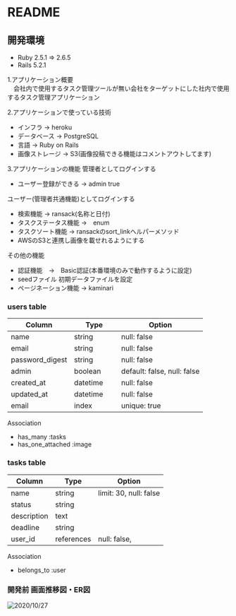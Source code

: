# README

## 開発環境
- Ruby 2.5.1 => 2.6.5
- Rails 5.2.1

1.アプリケーション概要  
　会社内で使用するタスク管理ツールが無い会社をターゲットにした社内で使用するタスク管理アプリケーション

2.アプリケーションで使っている技術
  - インフラ → heroku
  - データベース → PostgreSQL
  - 言語 → Ruby on Rails
  - 画像ストレージ → S3(画像投稿できる機能はコメントアウトしてます)

3.アプリケーションの機能
管理者としてログインする
  - ユーザー登録ができる → admin true

ユーザー(管理者共通機能)としてログインする
  - 検索機能 → ransack(名称と日付)
  - タスクステータス機能 →　enum
  - タスクソート機能 → ransackのsort_linkヘルパーメソッド
  - AWSのS3と連携し画像を載せれるようにする
  
その他の機能
  - 認証機能　→　Basic認証(本番環境のみで動作するように設定)
  - seedファイル 初期データファイルを設定
  - ページネーション機能 → kaminari  


### users table
|Column   |Type  |Option|
|---------|------|------|
|name　　　|string　　　|null: false|
|email    |string|null: false|
|password_digest |string|null: false|
|admin |boolean|default: false, null: false|
|created_at|datetime|null: false|
|updated_at|datetime|null: false|
|email|index|unique: true|

Association
- has_many :tasks
- has_one_attached :image

### tasks table
|Column   |Type  |Option|
|---------|------|------|
|name  |string|limit: 30, null: false|
|status   |string|      |
|description |text||
|deadline |string|      |
|user_id  |references|null: false,|

Association
- belongs_to :user

### 開発前 画面推移図・ER図
![2020/10/27](https://user-images.githubusercontent.com/53572363/97308747-8d582780-18a4-11eb-936f-371f6b0873b8.JPG)
